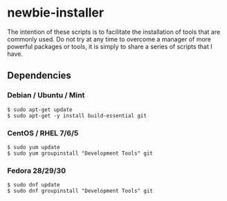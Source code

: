 # newbie-installer

The intention of these scripts is to facilitate the installation of tools that are commonly used. Do not try at any time to overcome a manager of more powerful packages or tools, it is simply to share a series of scripts that I have.

## Dependencies

### Debian / Ubuntu / Mint
```Shell
$ sudo apt-get update
$ sudo apt-get -y install build-essential git
```

### CentOS / RHEL 7/6/5
```Shell
$ sudo yum update
$ sudo yum groupinstall "Development Tools" git
```

### Fedora 28/29/30
```Shell
$ sudo dnf update
$ sudo dnf groupinstall "Development Tools" git
```
